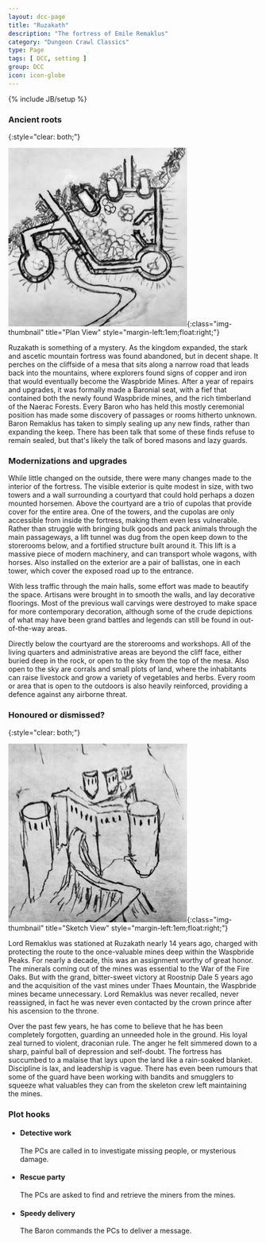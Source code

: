 ```yaml
---
layout: dcc-page
title: "Ruzakath"
description: "The fortress of Emile Remaklus"
category: "Dungeon Crawl Classics"
type: Page
tags: [ DCC, setting ]
group: DCC
icon: icon-globe
---
```

{% include JB/setup %}

### Ancient roots
{:style="clear: both;"}

![Plan View][plan]{:class="img-thumbnail" title="Plan View" style="margin-left:1em;float:right;"}

Ruzakath is something of a mystery. As the kingdom expanded, the stark and ascetic mountain fortress was found abandoned, but in decent shape. 
It perches on the cliffside of a mesa that sits along a narrow road that leads back into the mountains, where explorers found signs of copper and iron that would eventually become the Waspbride Mines.
After a year of repairs and upgrades, it was formally made a Baronial seat, with a fief that contained both the newly found Waspbride mines, and the rich timberland of the Naerac Forests.
Every Baron who has held this mostly ceremonial position has made some discovery of passages or rooms hitherto unknown. Baron Remaklus has taken to simply sealing up any new finds, rather than expanding the keep.
There has been talk that some of these finds refuse to remain sealed, but that's likely the talk of bored masons and lazy guards.

### Modernizations and upgrades

While little changed on the outside, there were many changes made to the interior of the fortress.
The visible exterior is quite modest in size, with two towers and a wall surrounding a courtyard that could hold perhaps a dozen mounted horsemen. 
Above the courtyard are a trio of cupolas that provide cover for the entire area. One of the towers, and the cupolas are only accessible from inside the fortress, making them even less vulnerable.
Rather than struggle with bringing bulk goods and pack animals through the main passageways, a lift tunnel was dug from the open keep down to the storerooms below, and a fortified structure built around it. 
This lift is a massive piece of modern machinery, and can transport whole wagons, with horses.
Also installed on the exterior are a pair of ballistas, one in each tower, which cover the exposed road up to the entrance. 

With less traffic through the main halls, some effort was made to beautify the space. Artisans were brought in to smooth the walls, and lay decorative floorings. 
Most of the previous wall carvings were destroyed to make space for more contemporary decoration, although some of the crude depictions of what may have been grand battles and legends can still be found in out-of-the-way areas.

Directly below the courtyard are the storerooms and workshops. All of the living quarters and administrative areas are beyond the cliff face, either buried deep in the rock, or open to the sky from the top of the mesa. 
Also open to the sky are corrals and small plots of land, where the inhabitants can raise livestock and grow a variety of vegetables and herbs. Every room or area that is open to the outdoors is also heavily reinforced, providing a defence against any airborne threat.

### Honoured or dismissed?
{:style="clear: both;"}

![Sketch View][sketch]{:class="img-thumbnail" title="Sketch View" style="margin-left:1em;float:right;"}

Lord Remaklus was stationed at Ruzakath nearly 14 years ago, charged with protecting the route to the once-valuable mines deep within the Waspbride Peaks.
For nearly a decade, this was an assignment worthy of great honor. The minerals coming out of the mines was essential to the War of the Fire Oaks. 
But with the grand, bitter-sweet victory at Roostnip Dale 5 years ago and the acquisition of the vast mines under Thaes Mountain, the Waspbride mines became unnecessary. 
Lord Remaklus was never recalled, never reassigned, in fact he was never even contacted by the crown prince after his ascension to the throne.

Over the past few years, he has come to believe that he has been completely forgotten, guarding an unneeded hole in the ground. His loyal zeal turned to violent, draconian rule. 
The anger he felt simmered down to a sharp, painful ball of depression and self-doubt.
The fortress has succumbed to a malaise that lays upon the land like a rain-soaked blanket. Discipline is lax, and leadership is vague. 
There has even been rumours that some of the guard have been working with bandits and smugglers to squeeze what valuables they can from the skeleton crew left maintaining the mines.

### Plot hooks

+ #### Detective work
  The PCs are called in to investigate missing people, or mysterious damage.
+ #### Rescue party
  The PCs are asked to find and retrieve the miners from the mines.
+ #### Speedy delivery
  The Baron commands the PCs to deliver a message.

[plan]: /assets/img/plan.jpg
[sketch]: /assets/img/sketch.jpg